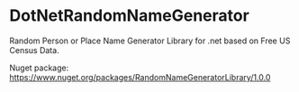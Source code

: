 DotNetRandomNameGenerator
=========================

Random Person or Place Name Generator Library for .net based on Free US Census Data.

Nuget package: https://www.nuget.org/packages/RandomNameGeneratorLibrary/1.0.0
